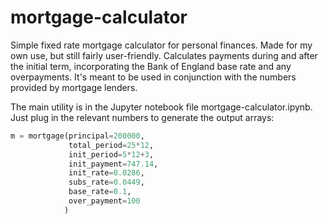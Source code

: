 # mortgage-calculator
Simple fixed rate mortgage calculator for personal finances. Made for my own use, but still fairly user-friendly. Calculates payments during and after the initial term, incorporating the Bank of England base rate and any overpayments. It's meant to be used in conjunction with the numbers provided by mortgage lenders.

The main utility is in the Jupyter notebook file mortgage-calculator.ipynb. Just plug in the relevant numbers to generate the output arrays:

````python 
m = mortgage(principal=200000,
             total_period=25*12,
             init_period=5*12+3,
             init_payment=747.14,
             init_rate=0.0286,
             subs_rate=0.0449,
             base_rate=0.1,
             over_payment=100
            )
````



